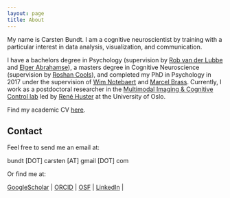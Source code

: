 ```yaml
---
layout: page
title: About
---
```


My name is Carsten Bundt. I am a cognitive neuroscientist by training with a particular interest in data analysis, visualization, and communication.

I have a bachelors degree in Psychology (supervision by [Rob van der Lubbe](https://people.utwente.nl/r.h.j.vanderlubbe) and [Elger Abrahamse](https://research.tilburguniversity.edu/en/persons/elger-abrahamse)), a masters degree in Cognitive Neuroscience (supervision by [Roshan Cools](https://www.roshancools.com/)), and completed my PhD in Psychology in 2017 under the supervision of [Wim Notebaert](https://www.notelab.be/) and [Marcel Brass](https://social-intelligence-group.github.io/). Currently, I work as a postdoctoral researcher in the [Multimodal Imaging & Cognitive Control lab](https://www.micc-lab.com/) led by [René Huster](https://scholar.google.com/citations?user=w0GRwhwAAAAJ&hl=en&oi=ao) at the University of Oslo. 

Find my academic CV [here](https://drive.google.com/file/d/1rFV7Gqb_UU_l_iN4bYLzJxGvLZxdcmQG/view?usp=sharing). 

## Contact
Feel free to send me an email at: 

bundt [DOT] carsten [AT] gmail [DOT] com 


Or find me at:

[GoogleScholar](https://scholar.google.be/citations?user=XVWNeUUAAAAJ&hl=de) | 
[ORCID](https://orcid.org/0000-0002-3464-2330) | 
[OSF](https://osf.io/gkr9n/) | 
[LinkedIn](https://no.linkedin.com/in/carsten-bundt-phd-2a8806194) | 

